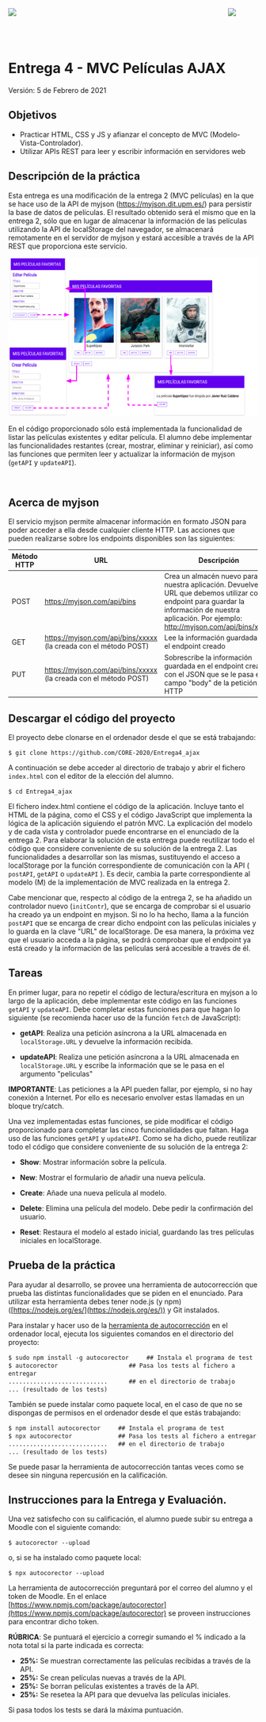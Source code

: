 <img  align="left" width="150" style="float: left;" src="https://www.upm.es/sfs/Rectorado/Gabinete%20del%20Rector/Logos/UPM/CEI/LOGOTIPO%20leyenda%20color%20JPG%20p.png">
<img  align="right" width="60" style="float: right;" src="http://www.dit.upm.es/figures/logos/ditupm-big.gif">

<br/><br/><br/>
# Entrega 4 - MVC Películas AJAX
Versión: 5 de Febrero de 2021

## Objetivos

 - Practicar HTML, CSS y JS y afianzar el concepto de MVC (Modelo-Vista-Controlador). 
 - Utilizar APIs REST para leer y escribir información en servidores web

## Descripción de la práctica

Esta entrega es una modificación de la entrega 2 (MVC películas) en la que se hace uso de la API de myjson (https://myjson.dit.upm.es/) para persistir la base de datos de películas. El resultado obtenido será el mismo que en la entrega 2, sólo que en lugar de almacenar la información de las películas utilizando la API de localStorage del navegador, se almacenará remotamente en el servidor de myjson y estará accesible a través de la API REST que proporciona este servicio.

<p align="center">
  <img width="568" height="320" src="https://raw.githubusercontent.com/CORE-2020/Entrega4_ajax/master/files/enunciado.png">
</p>

En el código proporcionado sólo está implementada la funcionalidad de listar las películas existentes y editar película. El alumno debe implementar las funcionalidades restantes (crear, mostrar, eliminar y reiniciar), así como las funciones que permiten leer y actualizar la información de myjson (`getAPI` y ``updateAPI``).

<br/>

## Acerca de myjson

El servicio myjson permite almacenar información en formato JSON para poder acceder a ella desde cualquier cliente HTTP. Las acciones que pueden realizarse sobre los endpoints disponibles son las siguientes:

| Método HTTP | URL                                | Descripción                                                                                                                                                                                          |
|-------------|------------------------------------|------------------------------------------------------------------------------------------------------------------------------------------------------------------------------------------------------|
| POST        | https://myjson.com/api/bins        | Crea un almacén nuevo para nuestra aplicación. Devuelve la URL que debemos utilizar como endpoint para guardar la información de nuestra aplicación. Por ejemplo: http://myjson.com/api/bins/xxxxx |
| GET         | https://myjson.com/api/bins/xxxxx (la creada con el método POST) | Lee la información guardada en el endpoint creado                                                                                                                                                    |
| PUT         | https://myjson.com/api/bins/xxxxx (la creada con el método POST) | Sobrescribe la información guardada en el endpoint creado con el JSON que se le pasa en el campo "body" de la petición HTTP                                                                                             |

## Descargar el código del proyecto

El proyecto debe clonarse en el ordenador desde el que se está trabajando:

```
$ git clone https://github.com/CORE-2020/Entrega4_ajax
```
A continuación se debe acceder al directorio de trabajo y abrir el fichero `index.html` con el editor de la elección del alumno.

```
$ cd Entrega4_ajax
```

El fichero index.html contiene el código de la aplicación. Incluye tanto el HTML de la página, como el CSS y el código JavaScript que implementa la lógica de la aplicación siguiendo el patrón MVC. La explicación del modelo y de cada vista y controlador puede encontrarse en el enunciado de la entrega 2. Para elaborar la solución de esta entrega puede reutilizar todo el código que considere conveniente de su solución de la entrega 2. Las funcionalidades a desarrollar son las mismas, sustituyendo el acceso a localStorage por la función correspondiente de comunicación con la API ( ``postAPI``, ``getAPI`` o ``updateAPI`` ). Es decir, cambia la parte correspondiente al modelo (M) de la implementación de MVC realizada en la entrega 2.

Cabe mencionar que, respecto al código de la entrega 2, se ha añadido un controlador nuevo (``initContr``), que se encarga de comprobar si el usuario ha creado ya un endpoint en myjson. Si no lo ha hecho, llama a la función ``postAPI`` que se encarga de crear dicho endpoint con las películas iniciales y lo guarda en la clave "URL" de localStorage. De esa manera, la próxima vez que el usuario acceda a la página, se podrá comprobar que el endpoint ya está creado y la información de las películas será accesible a través de él.


## Tareas

En primer lugar, para no repetir el código de lectura/escritura en myjson a lo largo de la aplicación, debe implementar este código en las funciones ``getAPI`` y ``updateAPI``. Debe completar estas funciones para que hagan lo siguiente (se recomienda hacer uso de la función ``fetch`` de JavaScript):

- **getAPI**: Realiza una petición asíncrona a la URL almacenada en ``localStorage.URL`` y devuelve la información recibida.

- **updateAPI**: Realiza une petición asíncrona a la URL almacenada en ``localStorage.URL`` y escribe la información que se le pasa en el argumento "peliculas"

**IMPORTANTE**: Las peticiones a la API pueden fallar, por ejemplo, si no hay conexión a Internet. Por ello es necesario envolver estas llamadas en un bloque try/catch.

Una vez implementadas estas funciones, se pide modificar el código proporcionado para completar las cinco funcionalidades que faltan. Haga uso de las funciones ``getAPI`` y ``updateAPI``. Como se ha dicho, puede reutilizar todo el código que considere conveniente de su solución de la entrega 2:

- **Show**: Mostrar información sobre la película. 

- **New**: Mostrar el formulario de añadir una nueva película. 

- **Create**: Añade una nueva película al modelo. 

- **Delete**: Elimina una película del modelo. Debe pedir la confirmación del usuario.

- **Reset**: Restaura el modelo al estado inicial, guardando las tres películas iniciales en localStorage.
 


## Prueba de la práctica 

Para ayudar al desarrollo, se provee una herramienta de autocorrección que prueba las distintas funcionalidades que se piden en el enunciado. Para utilizar esta herramienta debes tener node.js (y npm) ([https://nodejs.org/es/](https://nodejs.org/es/)) y Git instalados. 

Para instalar y hacer uso de la [herramienta de autocorrección](https://www.npmjs.com/package/autocorector) en el ordenador local, ejecuta los siguientes comandos en el directorio del proyecto:

```
$ sudo npm install -g autocorector     ## Instala el programa de test
$ autocorector                    ## Pasa los tests al fichero a entregar
............................      ## en el directorio de trabajo
... (resultado de los tests)
```
También se puede instalar como paquete local, en el caso de que no se dispongas de permisos en el ordenador desde el que estás trabajando:
```
$ npm install autocorector     ## Instala el programa de test
$ npx autocorector             ## Pasa los tests al fichero a entregar
............................   ## en el directorio de trabajo
... (resultado de los tests)
```

Se puede pasar la herramienta de autocorrección tantas veces como se desee sin ninguna repercusión en la calificación.

## Instrucciones para la Entrega y Evaluación.

Una vez satisfecho con su calificación, el alumno puede subir su entrega a Moodle con el siguiente comando:
```
$ autocorector --upload
```
o, si se ha instalado como paquete local:
```
$ npx autocorector --upload
```

La herramienta de autocorrección preguntará por el correo del alumno y el token de Moodle. En el enlace [https://www.npmjs.com/package/autocorector](https://www.npmjs.com/package/autocorector) se proveen instrucciones para encontrar dicho token.


**RÚBRICA**: Se puntuará el ejercicio a corregir sumando el % indicado a la nota total si la parte indicada es correcta:

-  **25%:** Se muestran correctamente las películas recibidas a través de la API.
-  **25%:** Se crean películas nuevas a través de la API.
-  **25%:** Se borran películas existentes a través de la API.
-  **25%:** Se resetea la API para que devuelva las películas iniciales.

Si pasa todos los tests se dará la máxima puntuación.
 
